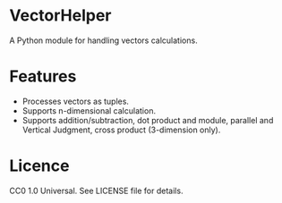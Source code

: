 # VectorHelper
A Python module for handling vectors calculations.

# Features
* Processes vectors as tuples.
* Supports n-dimensional calculation.
* Supports addition/subtraction, dot product and module, parallel and Vertical Judgment, cross product (3-dimension only).

# Licence
CC0 1.0 Universal. See LICENSE file for details.
